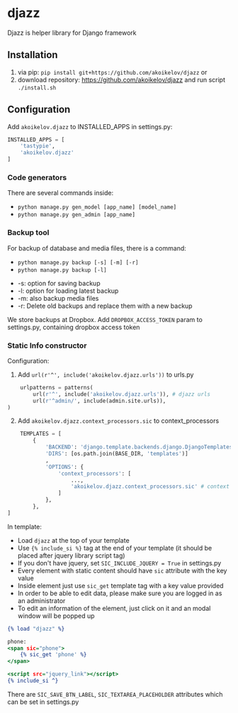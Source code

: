 # djazz
Djazz is helper library for Django framework

## Installation
1. via pip: `pip install git+https://github.com/akoikelov/djazz`
or
2. download repository: https://github.com/akoikelov/djazz and run script `./install.sh`

## Configuration

Add `akoikelov.djazz` to INSTALLED_APPS in settings.py:
```python
INSTALLED_APPS = [
    'tastypie',
    'akoikelov.djazz'
]
```

### Code generators

There are several commands inside:
- `python manage.py gen_model [app_name] [model_name]`
- `python manage.py gen_admin [app_name]`

### Backup tool

For backup of database and media files, there is a command:

- `python manage.py backup [-s] [-m] [-r]`
- `python manage.py backup [-l]`

* -s: option for saving backup
* -l: option for loading latest backup
* -m: also backup media files
* -r: Delete old backups and replace them with a new backup

We store backups at Dropbox.
Add `DROPBOX_ACCESS_TOKEN` param to settings.py, containing dropbox access token

### Static Info constructor

Configuration:

1. Add `url(r'^', include('akoikelov.djazz.urls'))` to urls.py
```python
    urlpatterns = patterns(
        url(r'^', include('akoikelov.djazz.urls')), # djazz urls
        url(r'^admin/', include(admin.site.urls)),
)
```
2. Add `akoikelov.djazz.context_processors.sic` to context_processors
```python
    TEMPLATES = [
        {
            'BACKEND': 'django.template.backends.django.DjangoTemplates',
            'DIRS': [os.path.join(BASE_DIR, 'templates')]
            ,
            'OPTIONS': {
                'context_processors': [
                    ...,
                    'akoikelov.djazz.context_processors.sic' # context processor
                ]
            },
        },
]
```

In template:

- Load `djazz` at the top of your template
- Use `{% include_si %}` tag at the end of your template (it should be placed after jquery library script tag)
- If you don't have jquery, set `SIC_INCLUDE_JQUERY = True` in settings.py
- Every element with static content should have `sic` attribute with the key value
- Inside element just use `sic_get` template tag with a key value provided
- In order to be able to edit data, please make sure you are logged in as an administrator
- To edit an information of the element, just click on it and an modal window will be popped up

```djangotemplate
{% load "djazz" %}

phone: 
<span sic="phone">
    {% sic_get 'phone' %}
</span>

<script src="jquery_link"></script>
{% include_si ^}
```

There are `SIC_SAVE_BTN_LABEL`, `SIC_TEXTAREA_PLACEHOLDER` attributes which can be set in settings.py